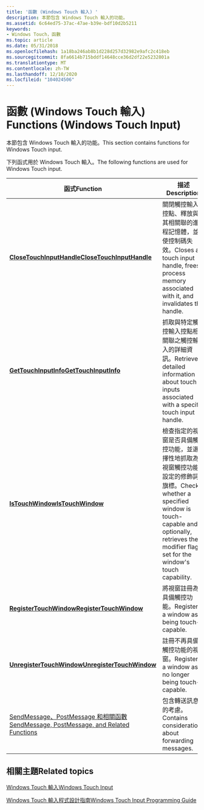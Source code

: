 ```yaml
---
title: '函數 (Windows Touch 輸入) '
description: 本節包含 Windows Touch 輸入的功能。
ms.assetid: 6c64ed75-37ac-47ae-b39e-bdf10d2b5211
keywords:
- Windows Touch，函數
ms.topic: article
ms.date: 05/31/2018
ms.openlocfilehash: 1a18ba246ab8b1d228d257d32982e9afc2c418eb
ms.sourcegitcommit: 8fa6614b715bddf14648cce36d2df22e5232801a
ms.translationtype: MT
ms.contentlocale: zh-TW
ms.lasthandoff: 12/10/2020
ms.locfileid: "104024506"
---
```

# <a name="functions-windows-touch-input"></a><span data-ttu-id="c2eab-104">函數 (Windows Touch 輸入) </span><span class="sxs-lookup"><span data-stu-id="c2eab-104">Functions (Windows Touch Input)</span></span>

<span data-ttu-id="c2eab-105">本節包含 Windows Touch 輸入的功能。</span><span class="sxs-lookup"><span data-stu-id="c2eab-105">This section contains functions for Windows Touch input.</span></span>

<span data-ttu-id="c2eab-106">下列函式用於 Windows Touch 輸入。</span><span class="sxs-lookup"><span data-stu-id="c2eab-106">The following functions are used for Windows Touch input.</span></span>



| <span data-ttu-id="c2eab-107">函式</span><span class="sxs-lookup"><span data-stu-id="c2eab-107">Function</span></span>                                                                                               | <span data-ttu-id="c2eab-108">描述</span><span class="sxs-lookup"><span data-stu-id="c2eab-108">Description</span></span>                                                                                                                             |
|--------------------------------------------------------------------------------------------------------|-----------------------------------------------------------------------------------------------------------------------------------------|
| [<span data-ttu-id="c2eab-109">**CloseTouchInputHandle**</span><span class="sxs-lookup"><span data-stu-id="c2eab-109">**CloseTouchInputHandle**</span></span>](/windows/desktop/api/winuser/nf-winuser-closetouchinputhandle)                                                 | <span data-ttu-id="c2eab-110">關閉觸控輸入控點、釋放與其相關聯的進程記憶體，並使控制碼失效。</span><span class="sxs-lookup"><span data-stu-id="c2eab-110">Closes a touch input handle, frees process memory associated with it, and invalidates the handle.</span></span>                                       |
| [<span data-ttu-id="c2eab-111">**GetTouchInputInfo**</span><span class="sxs-lookup"><span data-stu-id="c2eab-111">**GetTouchInputInfo**</span></span>](/windows/desktop/api/winuser/nf-winuser-gettouchinputinfo)                                                         | <span data-ttu-id="c2eab-112">抓取與特定觸控輸入控點相關聯之觸控輸入的詳細資訊。</span><span class="sxs-lookup"><span data-stu-id="c2eab-112">Retrieves detailed information about touch inputs associated with a specific touch input handle.</span></span>                                        |
| [<span data-ttu-id="c2eab-113">**IsTouchWindow**</span><span class="sxs-lookup"><span data-stu-id="c2eab-113">**IsTouchWindow**</span></span>](/windows/desktop/api/winuser/nf-winuser-istouchwindow)                                                                 | <span data-ttu-id="c2eab-114">檢查指定的視窗是否具備觸控功能，並選擇性地抓取為視窗觸控功能設定的修飾詞旗標。</span><span class="sxs-lookup"><span data-stu-id="c2eab-114">Checks whether a specified window is touch-capable and, optionally, retrieves the modifier flags set for the window's touch capability.</span></span> |
| [<span data-ttu-id="c2eab-115">**RegisterTouchWindow**</span><span class="sxs-lookup"><span data-stu-id="c2eab-115">**RegisterTouchWindow**</span></span>](/windows/desktop/api/winuser/nf-winuser-registertouchwindow)                                                     | <span data-ttu-id="c2eab-116">將視窗註冊為具備觸控功能。</span><span class="sxs-lookup"><span data-stu-id="c2eab-116">Registers a window as being touch-capable.</span></span>                                                                                              |
| [<span data-ttu-id="c2eab-117">**UnregisterTouchWindow**</span><span class="sxs-lookup"><span data-stu-id="c2eab-117">**UnregisterTouchWindow**</span></span>](/windows/desktop/api/winuser/nf-winuser-unregistertouchwindow)                                                 | <span data-ttu-id="c2eab-118">註冊不再具備觸控功能的視窗。</span><span class="sxs-lookup"><span data-stu-id="c2eab-118">Registers a window as no longer being touch-capable.</span></span>                                                                                    |
| [<span data-ttu-id="c2eab-119">SendMessage、PostMessage 和相關函數</span><span class="sxs-lookup"><span data-stu-id="c2eab-119">SendMessage, PostMessage, and Related Functions</span></span>](sendmessage--postmessage--and-related-functions.md) | <span data-ttu-id="c2eab-120">包含轉送訊息的考慮。</span><span class="sxs-lookup"><span data-stu-id="c2eab-120">Contains considerations about forwarding messages.</span></span>                                                                                      |



 

## <a name="related-topics"></a><span data-ttu-id="c2eab-121">相關主題</span><span class="sxs-lookup"><span data-stu-id="c2eab-121">Related topics</span></span>

<dl> <dt>

[<span data-ttu-id="c2eab-122">Windows Touch 輸入</span><span class="sxs-lookup"><span data-stu-id="c2eab-122">Windows Touch Input</span></span>](multi-touch-input.md)
</dt> <dt>

[<span data-ttu-id="c2eab-123">Windows Touch 輸入程式設計指南</span><span class="sxs-lookup"><span data-stu-id="c2eab-123">Windows Touch Input Programming Guide</span></span>](guide-multi-touch-input.md)
</dt> </dl>

 

 




